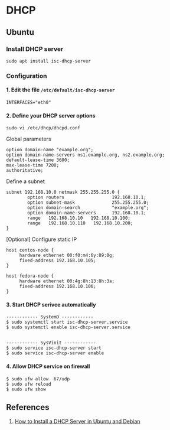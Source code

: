 # DHCP

## Ubuntu

### Install DHCP server

```
sudo apt install isc-dhcp-server
```

### Configuration

#### 1. Edit the file `/etc/default/isc-dhcp-server`

```
INTERFACES="eth0"
```

#### 2. Define your DHCP server options

```
sudo vi /etc/dhcp/dhcpd.conf 
```

Global parameters

```
option domain-name "example.org";
option domain-name-servers ns1.example.org, ns2.example.org;
default-lease-time 3600; 
max-lease-time 7200;
authoritative;
```

Define a subnet

```
subnet 192.168.10.0 netmask 255.255.255.0 {
        option routers                  192.168.10.1;
        option subnet-mask              255.255.255.0;
        option domain-search            "example.org";
        option domain-name-servers      192.168.10.1;
        range   192.168.10.10   192.168.10.100;
        range   192.168.10.110   192.168.10.200;
}
```

[Optional] Configure static IP

```
host centos-node {
	 hardware ethernet 00:f0:m4:6y:89:0g;
	 fixed-address 192.168.10.105;
}

host fedora-node {
	 hardware ethernet 00:4g:8h:13:8h:3a;
	 fixed-address 192.168.10.106;
}
```

#### 3. Start DHCP serivce automatically

```
------------ SystemD ------------ 
$ sudo systemctl start isc-dhcp-server.service
$ sudo systemctl enable isc-dhcp-server.service


------------ SysVinit ------------ 
$ sudo service isc-dhcp-server start
$ sudo service isc-dhcp-server enable
```

#### 4. Allow DHCP service on firewall

```
$ sudo ufw allow  67/udp
$ sudo ufw reload
$ sudo ufw show
```

## References

1. [How to Install a DHCP Server in Ubuntu and Debian](https://www.tecmint.com/install-dhcp-server-in-ubuntu-debian/)
